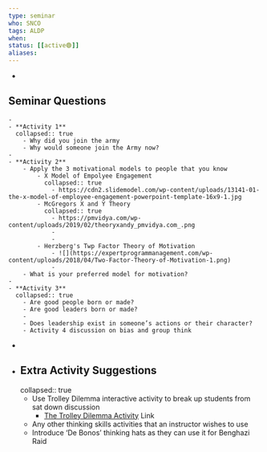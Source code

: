 ```yaml
---
type: seminar  
who: SNCO
tags: ALDP
when:
status: [[active🟢]] 
aliases:
---
```


-
## Seminar Questions
	-
	- **Activity 1**
	  collapsed:: true
		- Why did you join the army
		- Why would someone join the Army now?
	-
	- **Activity 2**
		- Apply the 3 motivational models to people that you know
			- X Model of Empolyee Engagement
			  collapsed:: true
				- https://cdn2.slidemodel.com/wp-content/uploads/13141-01-the-x-model-of-employee-engagement-powerpoint-template-16x9-1.jpg
			- McGregors X and Y Theory
			  collapsed:: true
				- https://pmvidya.com/wp-content/uploads/2019/02/theoryxandy_pmvidya.com_.png
				-
				-
			- Herzberg's Twp Factor Theory of Motivation
				- ![](https://expertprogrammanagement.com/wp-content/uploads/2018/04/Two-Factor-Theory-of-Motivation-1.png)
				-
		- What is your preferred model for motivation?
	-
	- **Activity 3**
	  collapsed:: true
		- Are good people born or made?
		- Are good leaders born or made?
		-
		- Does leadership exist in someone’s actions or their character?
		- Activity 4 discussion on bias and group think
-
- ## Extra Activity Suggestions
  collapsed:: true
	- Use Trolley Dilemma interactive activity to break up students from sat down discussion
		- [The Trolley Dilemma Activity](https://chadbarriganportfolio.s3.eu-west-2.amazonaws.com/TrolleyDilemmaPortfolio+-+Storyline+output/story.html) Link
	- Any other thinking skills activities that an instructor wishes to use
	- Introduce ‘De Bonos’ thinking hats as they can use it for Benghazi Raid